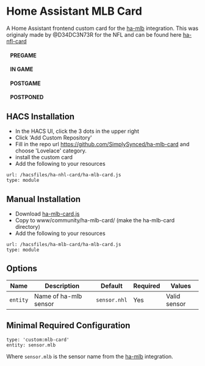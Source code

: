 # Home Assistant MLB Card
A Home Assistant frontend custom card for the [ha-mlb](https://github.com/simplysynced/ha-mlb) integration.  This was originaly made by @D34DC3N73R for the NFL and can be found here [ha-nfl-card](https://github.com/D34DC3N73R/ha-nfl-card)

#### &nbsp;&nbsp;&nbsp;PREGAME


#### &nbsp;&nbsp;&nbsp;IN GAME


#### &nbsp;&nbsp;&nbsp;POSTGAME


#### &nbsp;&nbsp;&nbsp;POSTPONED




## HACS Installation
- In the HACS UI, click the 3 dots in the upper right
- Click 'Add Custom Repository'
- Fill in the repo url https://github.com/SimplySynced/ha-mlb-card and choose 'Lovelace' category.
- install the custom card
- Add the following to your resources
```
url: /hacsfiles/ha-nhl-card/ha-mlb-card.js
type: module
```

## Manual Installation
- Download [ha-mlb-card.js](https://raw.githubusercontent.com/SimplySynced/ha-mlb-card/main/dist/ha-mlb-card.js)
- Copy to www/community/ha-mlb-card/ (make the ha-mlb-card directory)
- Add the following to your resources
```
url: /hacsfiles/ha-mlb-card/ha-mlb-card.js
type: module
```

## Options
| Name | Description | Default | Required |  Values |
| --- | --- | --- | --- | --- |
| `entity` | Name of ha-mlb sensor | `sensor.nhl` | Yes  | Valid sensor |

## Minimal Required Configuration
```
type: 'custom:mlb-card'
entity: sensor.mlb
```
Where `sensor.mlb` is the sensor name from the [ha-mlb](https://github.com/simplysynced/ha-mlb) integration.
